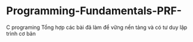 # Programming-Fundamentals-PRF-
 C programing 
Tổng hợp các bài đã làm để vững nền tảng và có tư duy lập trình cơ bản
